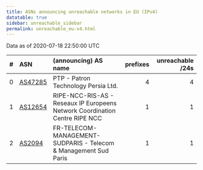 ```yaml
---
title: ASNs announcing unreachable networks in EU (IPv4)
datatable: true
sidebar: unreachable_sidebar
permalink: unreachable_eu-v4.html
---
```


Data as of 2020-07-18 22:50:00 UTC


<div class="datatable-begin"></div>

|   # | ASN                                    | (announcing) AS name                                                        |   prefixes |   unreachable /24s |
|----:|:---------------------------------------|:----------------------------------------------------------------------------|-----------:|-------------------:|
|   0 | [AS47285](unreachable_AS47285-v4.html) | PTP - Patron Technology Persia Ltd.                                         |          4 |                  4 |
|   1 | [AS12654](unreachable_AS12654-v4.html) | RIPE-NCC-RIS-AS - Reseaux IP Europeens Network Coordination Centre RIPE NCC |          1 |                  1 |
|   2 | [AS2094](unreachable_AS2094-v4.html)   | FR-TELECOM-MANAGEMENT-SUDPARIS - Telecom &amp; Management Sud Paris         |          1 |                  1 |

<div class="datatable-end"></div>